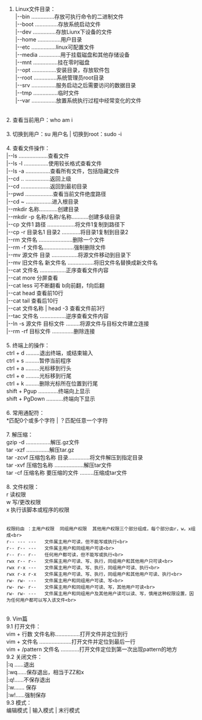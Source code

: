 1. Linux文件目录：<br>
   |--bin  ...............存放可执行命令的二进制文件<br>
   |--boot ...............存放系统启动文件<br>
   |--dev  ...............存放Liunx下设备的文件<br>
   |--home ...............用户目录<br>
   |--etc ................linux可配置文件<br>
   |--media ..............用于挂载磁盘和其他存储设备<br>
   |--mnt ................挂在零时磁盘<br>
   |--opt ................安装目录，存放软件包<br>
   |--root ...............系统管理员root目录<br>
   |--srv ................服务启动之后需要访问的数据目录<br>
   |--tmp ................临时文件<br>
   |--var ................放置系统执行过程中经常变化的文件<br>
<br>
2. 查看当前用户：who am i<br>
<br>
3. 切换到用户：su 用户名  |  切换到root：sudo -i<br>
<br>
4. 查看文件操作：<br>
   |--ls ...................查看文件<br>
   |--ls -l ................使用较长格式查看文件<br>
   |--ls -a ................查看所有文件，包括隐藏文件<br>
   |--cd .. ................返回上级<br>
   |--cd ...................返回到最初目录<br>
   |--pwd ..................查看当前文件绝度路径<br>
   |--cd ~ .................进入根目录<br>
   |--mkdir 名称............创建目录<br>
   |--mkdir -p 名称/名称/名称...........创建多级目录<br>
   |--cp 文件1 路径 ..................将文件1复制到路径下<br>
   |--cp -r 目录名1 目录2 ............将目录1复制到目录2<br>
   |--rm 文件名 ......................删除一个文件<br>
   |--rm -f 文件名....................强制删除文件<br>
   |--mv 源文件 目录 .................将源文件移动到目录下<br>
   |--mv 旧文件名 新文件名 .................将旧文件名替换成新文件名<br>
   |--cat 文件名 .................正序查看文件内容<br>
      |--cat more 分屏查看<br>
      |--cat less 可不断翻看 b向前翻，f向后翻<br>
      |--cat head 查看前10行<br>
      |--cat tail 查看后10行<br>
      |--cat 文件名称 | head -3 查看文件前3行<br>
   |--tac 文件名 .................逆序查看文件内容<br>
   |--ln -s 源文件 目标文件 .........将源文件与目标文件建立连接<br>
   |--rm -rf 目标文件 ..............删除连接<br>
<br> 
5. 终端上的操作：<br>
  ctrl + d .........退出终端，或结束输入<br>
  ctrl + s .........暂停当前程序<br>
  ctrl + a .........光标移到行头<br>
  ctrl + e .........光标移到行尾<br>
  ctrl + k .........删除光标所在位置到行尾<br>
  shift + Pgup .............终端向上显示<br>
  shift + PgDown ...........终端向下显示<br>
<br>
6. 常用通配符：<br>
*匹配0个或多个字符 |  ？匹配任意一个字符<br>
<br>
7. 解压缩：<br>
gzip -d ................解压.gz文件<br>
tar -xzf ...............解压tar.gz<br>
tar -zcvf 压缩包名称 目录..............将文件解压到指定目录<br>
tar -xvf 压缩包名称 ...................解压tar文件<br>
tar -cf 压缩名称 要压缩的文件 .........压缩成tar文件<br>
<br>
8. 文件权限：<br>
    r 读权限<br>
    w 写/更改权限<br>
    x 执行该脚本或程序的权限<br>
    <br>
    
    权限码由 ：主用户权限  同组用户权限  其他用户权限三个部分组成，每个部分由r，w，x组成<br>
    r-- --- ---   文件属主用户可读，但不能写或执行<br>
    r-- r-- ---   文件属主用户和同组用户可读<br>
    r-- r-- r--   任何用户都可读，但不能写或执行<br>
    rwx r-- r--   文件属主用户可读、写、执行，同组用户和其他用户只可读<br>
    rwx r-x ---   文件属主用户可读、写、执行，同组用户可读、执行<br>
    rwx r-x r-x   文件属主用户可读、写、执行，同组用户和其他用户可读、执行<br>
    rw- rw- ---   文件属主用户和同组用户可读、写<br>
    rw- rw- r--   文件属主用户和同组用户可读、写，其他用户可读<br>
    rw- rw- ---   文件属主用户和同组用户及其他用户读可以读、写，慎用这种权限设置，因为任何用户都可以写入该文件<br>
<br>
9. Vim篇<br>
  9.1 打开文件：<br>
      vim + 行数 文件名称................打开文件并定位到行<br>
      vim + 文件名 .....................打开文件并定位到最后一行<br>
      vim + /pattern 文件名 ............打开文件定位到第一次出现pattern的地方<br>
  9.2 关闭文件：<br>
      |:q ......退出  <br>
      |:wq......保存退出，相当于ZZ和x <br> 
      |:q!......不保存退出  <br>
      |:w....... 保存<br>
      |:w!......强制保存<br>
  9.3 模式：<br>
      编辑模式  |  输入模式  |  末行模式<br>
